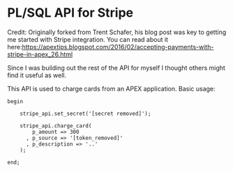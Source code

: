 # PL/SQL API for Stripe

Credit: Originally forked from Trent Schafer, his blog post was key to getting me started with Stripe integration. You can read about it here:https://apextips.blogspot.com/2016/02/accepting-payments-with-stripe-in-apex_26.html

Since I was building out the rest of the API for myself I thought others might find it useful as well. 

This API is used to charge cards from an APEX application. Basic usage:

```plsql
begin

    stripe_api.set_secret('[secret removed]');
    
    stripe_api.charge_card(
        p_amount => 300
      , p_source => '[token_removed]'
      , p_description => '..'
    );

end;
```
